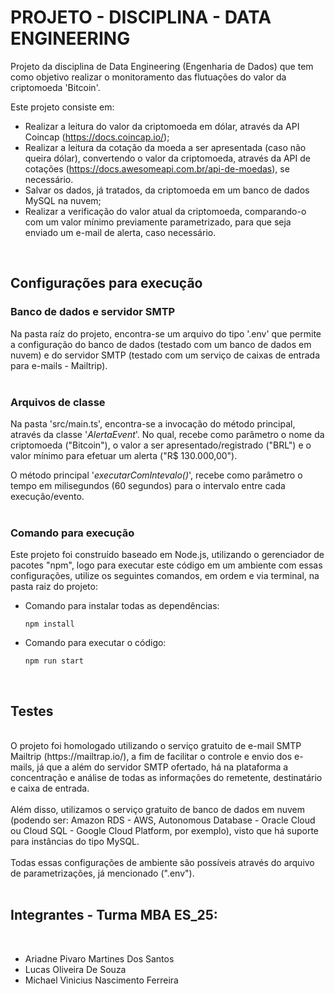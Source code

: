 # PROJETO - DISCIPLINA - DATA ENGINEERING

Projeto da disciplina de Data Engineering (Engenharia de Dados) que tem como objetivo realizar o monitoramento das flutuações do valor da criptomoeda 'Bitcoin'.

Este projeto consiste em:
- Realizar a leitura do valor da criptomoeda em dólar, através da API Coincap (https://docs.coincap.io/);
- Realizar a leitura da cotação da moeda a ser apresentada (caso não queira dólar), convertendo o valor da criptomoeda, através da API de cotações (https://docs.awesomeapi.com.br/api-de-moedas), se necessário.
- Salvar os dados, já tratados, da criptomoeda em um banco de dados MySQL na nuvem;
- Realizar a verificação do valor atual da criptomoeda, comparando-o com um valor mínimo previamente parametrizado, para que seja enviado um e-mail de alerta, caso necessário.

<br/>

## Configurações para execução 


### Banco de dados e servidor SMTP

Na pasta raíz do projeto, encontra-se um arquivo do tipo '.env' que permite a configuração do banco de dados (testado com um banco de dados em nuvem) e do servidor SMTP (testado com um serviço de caixas de entrada para e-mails - Mailtrip).
<br/>
<br/>

### Arquivos de classe 
 
Na pasta 'src/main.ts', encontra-se a invocação do método principal, através da classe '*AlertaEvent*'. No qual, recebe como parâmetro o nome da criptomoeda ("Bitcoin"), o valor a ser apresentado/registrado ("BRL") e o valor mínimo para efetuar um alerta ("R$ 130.000,00").

O método principal '*executarComIntevalo()*', recebe como parâmetro o tempo em milisegundos (60 segundos) para o intervalo entre cada execução/evento.
<br/>
<br/>

### Comando para execução 
 
Este projeto foi construído baseado em Node.js, utilizando o gerenciador de pacotes "npm", logo para executar este código em um ambiente com essas configurações, utilize os seguintes comandos, em ordem e via terminal, na pasta raiz do projeto:

- Comando para instalar todas as dependências:
    ```
    npm install
    ```

- Comando para executar o código:
    ```
    npm run start
    ```
<br/>

## Testes 
<br/>
O projeto foi homologado utilizando o serviço gratuito de e-mail SMTP Mailtrip (https://mailtrap.io/), a fim de facilitar o controle e envio dos e-mails, já que a além do servidor SMTP ofertado, há na plataforma a concentração e análise de todas as informações do remetente, destinatário e caixa de entrada.
<br/>
<br/>
Além disso, utilizamos o serviço gratuito de banco de dados em nuvem (podendo ser: Amazon RDS - AWS, Autonomous Database - Oracle Cloud ou Cloud SQL - Google Cloud Platform, por exemplo), visto que há suporte para instâncias do tipo MySQL.
<br/>
<br/>
Todas essas configurações de ambiente são possíveis através do arquivo de parametrizações, já mencionado (".env").
<br/>
<br/>


## Integrantes - Turma MBA ES_25:
<br/>

- Ariadne Pivaro Martines Dos Santos
- Lucas Oliveira De Souza
- Michael Vinicius Nascimento Ferreira